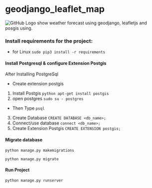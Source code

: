 # geodjango_leaflet_map
![GitHub Logo](/images/logo.png)
show weather forecast using geodjango, leafletjs and posgis using.
### Install requirements for the project:
- for Linux 
   `sudo pip3 install -r requirements`
   
#### Install Postgresql & configure Extension Postgis
After Installing PostgreSql
- Create extension postgis
1. Install Postgis
```python apt-get install postgis```
2. open postgres
`sudo su - postgres`
* Then Type
`psql`
3. Create Database
`CREATE DATABASE <db_name>;`
4. Connect/use database
`connect <db_name>;`
5. Create Extension Postgis
`CREATE EXTENSION postgis;`
#### Migrate database
`python manage.py makemigrations`

```python manage.py migrate```

#### Run Project
`python manage.py runserver`
